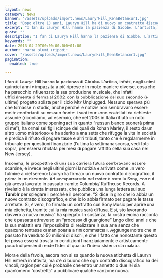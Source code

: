 ```yaml
---
layout: news
category: News
banner: "/assets/uploads/import.news/LaurynHill_KenaBetancur1.jpg"
title: "Dopo oltre 10 anni, Lauryn Hill ha di nuovo un contratto discografico"
excerpt: "I fan di Lauryn Hill hanno la pazienza di Giobbe. L’artista, infatti, negli ultimi quindici anni è impazzita a più riprese e in molte maniere diverse, cosa che ha parecchio influenzato la sua produzione musicale, che infatti ufficialmente si ferma al 2002, con la pubblicazione del suo secondo (e ultimo) progetto solista per il ciclo [&hellip"
quote: ""
description: "I fan di Lauryn Hill hanno la pazienza di Giobbe. L’artista, infatti, negli ultimi quindici anni è impazzita a più riprese e in molte maniere diverse, cosa che ha parecchio influenzato la sua produzione musicale, che infatti ufficialmente si ferma al 2002, con la pubblicazione del suo secondo (e ultimo) progetto solista per il ciclo [&hellip"
keywords: ""
date: 2013-04-29T00:00:00.000+01:00
author: "Marta Blumi Tripodi"
cover: "/assets/uploads/import.news/LaurynHill_KenaBetancur1.jpg"
pagination:
  enabled: true

---
```


I fan di Lauryn Hill hanno la pazienza di Giobbe. L’artista, infatti, negli ultimi quindici anni è impazzita a più riprese e in molte maniere diverse, cosa che ha parecchio influenzato la sua produzione musicale, che infatti ufficialmente si ferma al 2002, con la pubblicazione del suo secondo (e ultimo) progetto solista per il ciclo Mtv Unplugged. Nessuno sperava più che tornasse in studio, anche perché le notizie non sembravano essere molto confortanti su nessun fronte: i suoi tour sono costellati da richieste assurde (ricordiamo, ad esempio, che nel 2006 in Italia rifiutò un noto gruppo italiano come opening act in quanto “nessun bianco suonerà prima di me”), ha ormai sei figli (cinque dei quali da Rohan Marley, il sesto da un altro uomo misterioso) e ha aderito a una setta che rifugge la vita in società e predica il rifiuto di pagare tasse e altri tributi, tanto che è regolarmente in tribunale per questioni finanziarie (l’ultima la settimana scorsa, vedi foto sopra, per essersi rifiutata per mesi di pagare l’affitto della sua casa nel New Jersey).

Insomma, le prospettive di una sua carriera futura sembravano essere scarsine, e invece negli ultimi giorni la notizia è arrivata come un vero fulmine a ciel sereno: Lauryn ha firmato un nuovo contratto discografico, il primo in un decennio. Ad accaparrarsela nel roster è stata la Sony, con cui già aveva lavorato in passato tramite Columbia/ Ruffhouse Records. A rivelerlo è la diretta interessata, che pubblica una lunga lettera sul suo [**Tumblr**](http://mslaurynhill.tumblr.com/post/48885675853/it-has-been-reported-that-i-signed-a-new-record "http://mslaurynhill.tumblr.com/post/48885675853/it-has-been-reported-that-i-signed-a-new-record") per spiegare il perché e il percome. “Si dice in giro che io abbia un nuovo contratto discografico, e che io lo abbia firmato per pagare le tasse arretrate. Sì, è vero, ho firmato un contratto con Sony Music per aprire una mia etichetta, tramite cui la mia musica sarà diffusa. E sì, sto lavorando davvero a nuova musica” ha spiegato. In sostanza, la nostra eroina racconta che è passata attraverso un “processo di guarigione” lungo dieci anni e che la sua malattia era l’impossibilità di realizzare la sua arte senza che qualcuno tentasse di manipolarla a fini commerciali. Aggiunge inoltre che in passato ha venduto 50 milioni di dischi, e che il fatto che nonostante questo lei possa essersi trovata in condizioni finanziariamente e artisticamente poco indipendenti rende l’idea di quanto l’intero sistema sia malato.

Morale della favola, ancora non si sa quando la nuova etichetta di Lauryn Hill entrerà in attività, ma c’è di buono che ogni contratto discografico ha dei vincoli, ragion per cui è probabile che entro un annetto o due lei sia quantomeno “costretta” a pubblicare qualche canzone nuova.